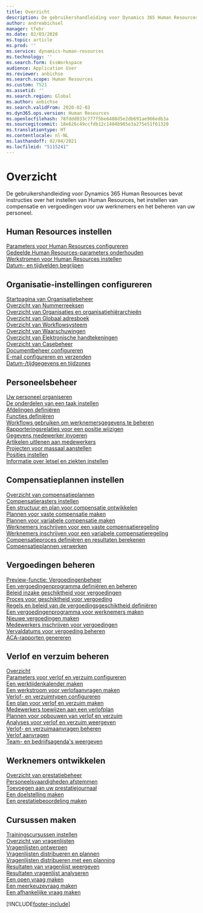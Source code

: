 ```yaml
---
title: Overzicht
description: De gebruikershandleiding voor Dynamics 365 Human Resources bevat instructies over het instellen van Human Resources, het instellen van compensatie en vergoedingen voor uw werknemers en het beheren van uw personeel.
author: andreabichsel
manager: tfehr
ms.date: 02/03/2020
ms.topic: article
ms.prod: ''
ms.service: dynamics-human-resources
ms.technology: ''
ms.search.form: EssWorkspace
audience: Application User
ms.reviewer: anbichse
ms.search.scope: Human Resources
ms.custom: 7521
ms.assetid: ''
ms.search.region: Global
ms.author: anbichse
ms.search.validFrom: 2020-02-03
ms.dyn365.ops.version: Human Resources
ms.openlocfilehash: 78fddd033c777f5be6408d5e2db691ae966edb3a
ms.sourcegitcommit: 18e626c49ccfdb12c1484b985e3a275e51f61320
ms.translationtype: HT
ms.contentlocale: nl-NL
ms.lasthandoff: 02/04/2021
ms.locfileid: "5115241"
---
```

# <a name="overview"></a>Overzicht

De gebruikershandleiding voor Dynamics 365 Human Resources bevat instructies over het instellen van Human Resources, het instellen van compensatie en vergoedingen voor uw werknemers en het beheren van uw personeel.

## <a name="set-up-human-resources"></a>Human Resources instellen

[Parameters voor Human Resources configureren](hr-setup-parameters.md)</br>
[Gedeelde Human Resources-parameters onderhouden](hr-setup-shared-parameters.md)</br>
[Werkstromen voor Human Resources instellen](hr-setup-workflows.md)</br>
[Datum- en tijdvelden begrijpen](hr-setup-date-time-fields.md)</br>

## <a name="configure-organization-settings"></a>Organisatie-instellingen configureren

[Startpagina van Organisatiebeheer](../fin-ops-core/fin-ops/organization-administration/organization-administration-home-page.md?toc=/dynamics365/human-resources/toc.json)</br>
[Overzicht van Nummerreeksen](../fin-ops-core/fin-ops/organization-administration/number-sequence-overview.md?toc=/dynamics365/human-resources/toc.json)</br>
[Overzicht van Organisaties en organisatiehiërarchieën](../fin-ops-core/fin-ops/organization-administration/organizations-organizational-hierarchies.md?toc=/dynamics365/human-resources/toc.json)</br>
[Overzicht van Globaal adresboek](../fin-ops-core/fin-ops/organization-administration/overview-global-address-book.md?toc=/dynamics365/human-resources/toc.json)</br>
[Overzicht van Workflowsysteem](../fin-ops-core/fin-ops/organization-administration/overview-workflow-system.md?toc=/dynamics365/human-resources/toc.json)</br>
[Overzicht van Waarschuwingen](../fin-ops-core/fin-ops/get-started/alerts-overview.md?toc=/dynamics365/human-resources/toc.json)</br>
[Overzicht van Elektronische handtekeningen](../fin-ops-core/fin-ops/organization-administration/electronic-signature-overview.md?toc=/dynamics365/human-resources/toc.json)</br>
[Overzicht van Casebeheer](../fin-ops-core/fin-ops/organization-administration/cases.md?toc=/dynamics365/human-resources/toc.json)</br>
[Documentbeheer configureren](../fin-ops-core/fin-ops/organization-administration/configure-document-management.md?toc=/dynamics365/human-resources/toc.json)</br>
[E-mail configureren en verzenden](../fin-ops-core/fin-ops/organization-administration/configure-email.md?toc=/dynamics365/human-resources/toc.json)</br>
[Datum-/tijdgegevens en tijdzones](../fin-ops-core/fin-ops/organization-administration/date-time-zones.md?toc=/dynamics365/human-resources/toc.json)</br>

## <a name="manage-personnel"></a>Personeelsbeheer

[Uw personeel organiseren](hr-personnel-departments-jobs-positions.md)</br>
[De onderdelen van een taak instellen](hr-personnel-jobs.md)</br>
[Afdelingen definiëren](hr-personnel-define-departments.md)</br>
[Functies definiëren](hr-personnel-define-jobs.md)</br>
[Workflows gebruiken om werknemersgegevens te beheren](hr-workflow-manage-employee-information.md)</br>
[Rapporteringsrelaties voor een positie wijzigen](hr-personnel-modify-reporting-relationships-position.md)</br>
[Gegevens medewerker invoeren](hr-personnel-enter-worker-information.md)</br>
[Artikelen uitlenen aan medewerkers](hr-personnel-loan-item-worker.md)</br>
[Projecten voor massaal aanstellen](hr-personnel-mass-hire-projects.md)</br>
[Posities instellen](hr-personnel-set-up-positions.md)</br>
[Informatie over letsel en ziekten instellen](hr-personnel-set-up-injury-illness-information.md)</br>

## <a name="set-up-compensation-plans"></a>Compensatieplannen instellen

[Overzicht van compensatieplannen](hr-compensation-overview.md)</br>
[Compensatierasters instellen](hr-compensation-grids.md)</br>
[Een structuur en plan voor compensatie ontwikkelen](hr-compensation-structure.md)</br>
[Plannen voor vaste compensatie maken](hr-compensation-fixed-plans.md)</br>
[Plannen voor variabele compensatie maken](hr-compensation-variable-plans.md)</br>
[Werknemers inschrijven voor een vaste compensatieregeling](hr-compensation-enroll-employees-fixed.md)</br>
[Werknemers inschrijven voor een variabele compensatieregeling](hr-compensation-enroll-employees-variable.md)</br>
[Compensatieproces definiëren en resultaten berekenen](hr-compensation-define-process.md)</br>
[Compensatieplannen verwerken](hr-compensation-process.md)</br>

## <a name="manage-benefits"></a>Vergoedingen beheren

[Preview-functie: Vergoedingenbeheer](hr-benefits-management-overview.md)</br>
[Een vergoedingenprogramma definiëren en beheren](hr-benefits-manage-program.md)</br>
[Beleid inzake geschiktheid voor vergoedingen](hr-benefits-eligibility-policies.md)</br>
[Proces voor geschiktheid voor vergoeding](hr-benefits-eligibility-process.md)</br>
[Regels en beleid van de vergoedingsgeschiktheid definiëren](hr-benefits-define-eligibility-rules.md)</br>
[Een vergoedingenprogramma voor werknemers maken](hr-benefits-deliver-employee-benefits-program.md)</br>
[Nieuwe vergoedingen maken](hr-benefits-create.md)</br>
[Medewerkers inschrijven voor vergoedingen](hr-benefits-enroll-workers.md)</br>
[Vervaldatums voor vergoeding beheren](hr-benefits-expiration-dates.md)</br>
[ACA-rapporten genereren](hr-benefits-aca-reports.md)</br>

## <a name="manage-leave-and-absence"></a>Verlof en verzuim beheren

[Overzicht](hr-leave-and-absence-overview.md)</br>
[Parameters voor verlof en verzuim configureren](hr-leave-and-absence-parameters.md)</br>
[Een werktijdenkalender maken](hr-leave-and-absence-working-time-calendar.md)</br>
[Een werkstroom voor verlofaanvragen maken](hr-leave-and-absence-workflow.md)</br>
[Verlof- en verzuimtypen configureren](hr-leave-and-absence-types.md)</br>
[Een plan voor verlof en verzuim maken](hr-leave-and-absence-plans.md)</br>
[Medewerkers toewijzen aan een verlofplan](hr-leave-and-absence-enroll.md)</br>
[Plannen voor opbouwen van verlof en verzuim](hr-leave-and-absence-accrue.md)</br>
[Analyses voor verlof en verzuim weergeven](hr-leave-and-absence-analytics.md)</br>
[Verlof- en verzuimaanvragen beheren](hr-employee-self-service-manage-requests.md)</br>
[Verlof aanvragen](hr-employee-self-service-request-time-off.md)</br>
[Team- en bedrijfsagenda's weergeven](hr-employee-self-service-calendar.md)</br>

## <a name="develop-employees"></a>Werknemers ontwikkelen

[Overzicht van prestatiebeheer](hr-develop-performance-management-overview.md)</br>
[Personeelsvaardigheden afstemmen](hr-develop-skills.md)</br>
[Toevoegen aan uw prestatiejournaal](hr-develop-add-performance-journal.md)</br>
[Een doelstelling maken](hr-develop-create-goal.md)</br>
[Een prestatiebeoordeling maken](hr-develop-create-performance-review.md)</br>

## <a name="create-courses"></a>Cursussen maken

[Trainingscursussen instellen](hr-learning-courses.md)</br>
[Overzicht van vragenlijsten](hr-learning-questionnaires.md)</br>
[Vragenlijsten ontwerpen](hr-learning-design-questionnaires.md)</br>
[Vragenlijsten distribueren en plannen](hr-learning-distribute-questionnaires.md)</br>
[Vragenlijsten distribueren met een planning](hr-learning-distribute-questionnaires-scheduling.md)</br>
[Resultaten van vragenlijst weergeven](hr-learning-evaluate-questionnaire-results.md)</br>
[Resultaten vragenlijst analyseren](hr-learning-analyze-questionnaire-results.md)</br>
[Een open vraag maken](hr-learning-create-open-ended-question.md)</br>
[Een meerkeuzevraag maken](hr-learning-create-closed-ended-question.md)</br>
[Een afhankelijke vraag maken](hr-learning-depending-question.md)</br>





[!INCLUDE[footer-include](../includes/footer-banner.md)]